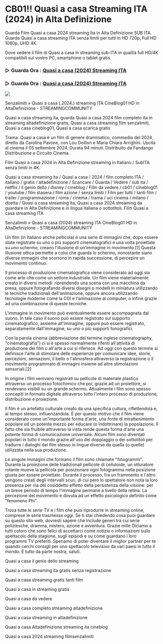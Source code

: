 # CB01!! Quasi a casa Streaming ITA (2024) in Alta Definizione

Guarda Film Quasi a casa 2024 streaming Ita in Alta Definizione SUB ITA. Guarda Quasi a casa streaming ITA senza limiti per tutti in HD 720p, Full HD 1080p, UHD 4K.

Dove vedere il film di Quasi a casa in streaming sub-ITA in qualità full HD/4K compatibili sul vostro PC, smartphone o tablet gratis.

### ▷ Guarda Ora : [Quasi a casa (2024) Streaming ITA](https://t.co/4FgE1SiL52)

### ▷ Guarda Ora : [Quasi a casa (2024) Streaming ITA](https://t.co/4FgE1SiL52)

<p dir="auto"><a href="https://t.co/4FgE1SiL52" title="PLAYHD" rel="nofollow"><img src="https://i.imgur.com/jhNGoEt.gif" style="max-width: 100%;"></a></p>

Senzalimiti » Quasi a casa (.2024.) streaming ITA CineBlog01 HD in AltaDefinizione - STREAMINGCOMMUNITY

Quasi a casa streaming ita, guarda Quasi a casa 2024 film completo ita in streaming altadefinizione gratis, Quasi a casa streaming film senzalimiti, Quasi a casa cineblog01, Quasi a casa scarica gratis

Trama: Quasi a casa è un film di genere drammatico, commedia del 2024, diretto da Carolina Pavone, con Lou Doillon e Maria Chiara Arrighini. Uscita al cinema il 05 settembre 2024. Durata 94 minuti. Distribuito da Fandango Distribuzione e Circuito Cinema.

Film Quasi a casa 2024 in Alta Definizione streaming in Italiano / SubITA senza limiti in 4K.

Quasi a casa streaming ita / Quasi a casa / 2024 / film completo ITA / italiano / gratis / altadefinizione / Scaricare / Guarda / Vedere / sub ita / netflix / il genio dello / disney / cineblog / Film da vedere / cb01 / cineblog01 / youtube / film stasera / film azione / senza limiti / Film per tutti / tanti film / trailer / programmazione / roma / cinema / trama / uci cinema / milano / diretta / Quasi a casa streaming ita, Quasi a casa 2024 streaming da guardare in Alta Definizione e in lingua italiana o sottotitoli. Film Quasi a casa streaming ITA

Senzalimiti » Quasi a casa (2024) streaming ITA CineBlog01 HD in AltaDefinizione - STREAMINGCOMMUNITY

Un film (in Italiano anche pellicola) è una serie di immagini che, dopo essere state registrate su uno o più supporti cinematografici e una volta proiettate su uno schermo, creano l'illusione di un'immagine in movimento.[1] Questa illusione ottica permette a colui che guarda lo schermo, nonostante siano diverse immagini che scorrono in rapida successione, di percepire un movimento continuo.

Il processo di produzione cinematografica viene considerato ad oggi sia come arte che come un settore industriale. Un film viene materialmente creato in diversi metodi: riprendendo una scena con una macchina da presa, oppure fotografando diversi disegni o modelli in miniatura utilizzando le tecniche tradizionali dell'animazione, oppure ancora utilizzando tecnologie moderne come la CGI e l'animazione al computer, o infine grazie ad una combinazione di queste tecniche.

L'immagine in movimento può eventualmente essere accompagnata dal suono. In tale caso il suono può essere registrato sul supporto cinematografico, assieme all'immagine, oppure può essere registrato, separatamente dall'immagine, su uno o più supporti fonografici.

Con la parola cinema (abbreviazione del termine inglese cinematography, "cinematografia") ci si è spesso normalmente riferiti all'attività di produzione dei film o all'arte a cui si riferisce. Ad oggi con questo termine si definisce l'arte di stimolare delle esperienze per comunicare idee, storie, percezioni, sensazioni, il bello o l'atmosfera attraverso la registrazione o il movimento programmato di immagini insieme ad altre stimolazioni sensoriali.[2]

In origine i film venivano registrati su pellicole di materiale plastico attraverso un processo fotochimico che poi, grazie ad un proiettore, si rendevano visibili su un grande schermo. Attualmente i film sono spesso concepiti in formato digitale attraverso tutto l'intero processo di produzione, distribuzione e proiezione.

Il film è un artefatto culturale creato da una specifica cultura, riflettendola e, al tempo stesso, influenzandola. È per questo motivo che il film viene considerato come un'importante forma d'arte, una fonte di intrattenimento popolare ed un potente mezzo per educare (o indottrinare) la popolazione. Il fatto che sia fruibile attraverso la vista rende questa forma d'arte una potente forma di comunicazione universale. Alcuni film sono diventati popolari in tutto il mondo grazie all'uso del doppiaggio o dei sottotitoli per tradurre i dialoghi del film stesso in lingue diverse da quella (o quelle) utilizzata nella sua produzione.

Le singole immagini che formano il film sono chiamate "fotogrammi". Durante la proiezione delle tradizionali pellicole di celluloide, un otturatore rotante muove la pellicola per posizionare ogni fotogramma nella posizione giusta per essere proiettato. Durante il processo, fra un frammento e l'altro vengono creati degli intervalli scuri, di cui però lo spettatore non nota la loro presenza per via del cosiddetto effetto della persistenza della visione: per un breve periodo di tempo l'immagine permane a livello della retina. La percezione del movimento è dovuta ad un effetto psicologico definito come "fenomeno Phi".

Trova tutte le serie TV e i film che puoi riprodurre in streaming online, comprese le serie trasmesse oggi. Se ti stai chiedendo cosa puoi guardare su questo sito web, dovresti sapere che include generi tra cui serie poliziesche, dramma, mistero, azione e avventura. Grazie mille Diciamo a tutti coloro che sono felici di accettarci come notizie o informazioni sullo spettacolo della stagione, sugli episodi e su come guardano i loro programmi TV preferiti. Speriamo di poter diventare il miglior partner per te quando cerchi consigli per uno spettacolo televisivo da vari paesi in tutto il mondo. È tutto da parte nostra, saluti. 

Quasi a casa il genio dello streaming

Quasi a casa streaming ita gratis senza registrazione

Quasi a casa streaming gratis tanti film

Quasi a casa in streaming gratis

Quasi a casa da vedere

Quasi a casa completo streaming altadefinizione

Quasi a casa streaming in altadefinizione

Quasi a casa Altadefinizione streaming ita cineblog

Quasi a casa 2024 streaming filmsenzalimiti
